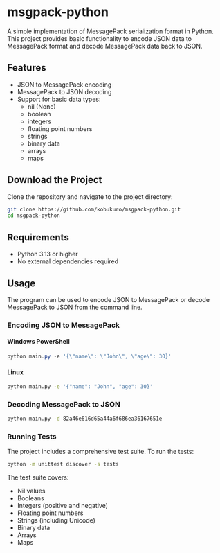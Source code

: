 # msgpack-python

A simple implementation of MessagePack serialization format in Python. This project provides basic functionality to encode JSON data to MessagePack format and decode MessagePack data back to JSON.

## Features

- JSON to MessagePack encoding
- MessagePack to JSON decoding
- Support for basic data types:
  - nil (None)
  - boolean
  - integers
  - floating point numbers
  - strings
  - binary data
  - arrays
  - maps

## Download the Project

Clone the repository and navigate to the project directory:
```bash
git clone https://github.com/kobukuro/msgpack-python.git
cd msgpack-python
```

## Requirements
- Python 3.13 or higher
- No external dependencies required


## Usage

The program can be used to encode JSON to MessagePack or decode MessagePack to JSON from the command line.

### Encoding JSON to MessagePack
#### Windows PowerShell
``` powershell
python main.py -e '{\"name\": \"John\", \"age\": 30}'
```
#### Linux
``` bash
python main.py -e '{"name": "John", "age": 30}'
```
### Decoding MessagePack to JSON
``` bash
python main.py -d 82a46e616d65a44a6f686ea36167651e
```
### Running Tests
The project includes a comprehensive test suite. To run the tests:
``` bash
python -m unittest discover -s tests
```
The test suite covers:
- Nil values
- Booleans
- Integers (positive and negative)
- Floating point numbers
- Strings (including Unicode)
- Binary data
- Arrays
- Maps